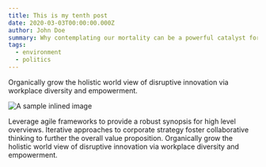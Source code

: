 ```yaml
---
title: This is my tenth post
date: 2020-03-03T00:00:00.000Z
author: John Doe
summary: Why contemplating our mortality can be a powerful catalyst for change tenth post tenth
tags:
  - environment
  - politics
---
```

Organically grow the holistic world view of disruptive innovation via workplace diversity and empowerment.

![A sample inlined image](https://source.unsplash.com/random/600x400)

Leverage agile frameworks to provide a robust synopsis for high level overviews. Iterative approaches to corporate strategy foster collaborative thinking to further the overall value proposition. Organically grow the holistic world view of disruptive innovation via workplace diversity and empowerment.
